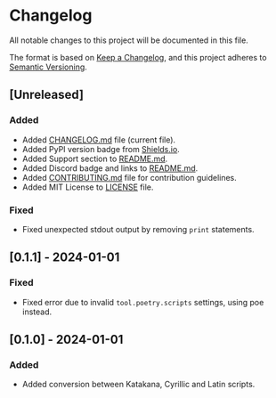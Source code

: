 # Changelog

All notable changes to this project will be documented in this file.

The format is based on [Keep a Changelog](https://keepachangelog.com/en/1.1.0/),
and this project adheres to [Semantic Versioning](https://semver.org/spec/v2.0.0.html).

## [Unreleased]

### Added

- Added [CHANGELOG.md](CHANGELOG.md) file (current file).
- Added PyPI version badge from [Shields.io](https://shields.io/).
- Added Support section to [README.md](README.md).
- Added Discord badge and links to [README.md](README.md).
- Added [CONTRIBUTING.md](CONTRIBUTING.md) file for contribution guidelines.
- Added MIT License to [LICENSE](LICENSE) file.

### Fixed

- Fixed unexpected stdout output by removing `print` statements.

## [0.1.1] - 2024-01-01

### Fixed

- Fixed error due to invalid `tool.poetry.scripts` settings, using poe instead.

## [0.1.0] - 2024-01-01

### Added

- Added conversion between Katakana, Cyrillic and Latin scripts.
